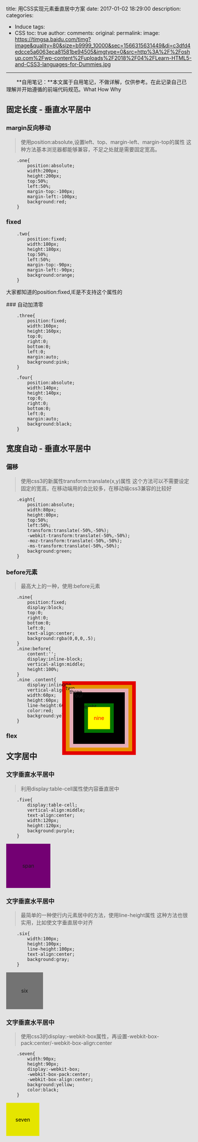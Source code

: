 ﻿title: 用CSS实现元素垂直居中方案
date: 2017-01-02 18:29:00
description:
categories:
- Induce
tags:
- CSS
toc: true
author:
comments:
original:
permalink:
image: https://timgsa.baidu.com/timg?image&quality=80&size=b9999_10000&sec=1566315631449&di=c3dfd4edcce5a6063eca81581be94505&imgtype=0&src=http%3A%2F%2Foshup.com%2Fwp-content%2Fuploads%2F2018%2F04%2FLearn-HTML5-and-CSS3-languages-for-Dummies.jpg
---

　　**自用笔记：**本文属于自用笔记，不做详解，仅供参考。在此记录自己已理解并开始遵循的前端代码规范。What How Why
<!-- more -->

## 固定长度 - 垂直水平居中
### margin反向移动
>使用position:absolute,设置left、top、margin-left、margin-top的属性
这种方法基本浏览器都能够兼容，不足之处就是需要固定宽高。

```
	.one{
		position:absolute;
		width:200px;
		height:200px;
		top:50%;
		left:50%;
		margin-top:-100px;
		margin-left:-100px;
		background:red; 
	}
```

<div class="one">one</div>
<style type="text/css">
	.one{
		position:absolute;
		width:200px;
		height:200px;
		top:50%;
		left:50%;
		margin-top:-100px;
		margin-left:-100px;
		background:red; 
	}
</style>

### fixed

```
	.two{
		position:fixed;
		width:180px;
		height:180px;
		top:50%;
		left:50%;
		margin-top:-90px;
		margin-left:-90px;
		background:orange;
	}
```
大家都知道的position:fixed,IE是不支持这个属性的


<div class="two">two</div>
<style type="text/css">
	.two{
		position:fixed;
		width:180px;
		height:180px;
		top:50%;
		left:50%;
		margin-top:-90px;
		margin-left:-90px;
		background:orange;
	}
</style>
### 自动加清零

```
	.three{
		position:fixed;
		width:160px;
		height:160px;
		top:0;
		right:0;
		bottom:0;
		left:0;
		margin:auto;
		background:pink;
	}
```
<div class="three">three</div>
<style type="text/css">
	.three{
		position:fixed;
		width:160px;
		height:160px;
		top:0;
		right:0;
		bottom:0;
		left:0;
		margin:auto;
		background:pink;
	}
</style>


```
	.four{
		position:absolute;
		width:140px;
		height:140px;
		top:0;
		right:0;
		bottom:0;
		left:0;
		margin:auto;
		background:black;
	}
```
<div class="four">four</div>
<style type="text/css">
	.four{
		position:absolute;
		width:140px;
		height:140px;
		top:0;
		right:0;
		bottom:0;
		left:0;
		margin:auto;
		background:black;
	}
</style>

## 宽度自动 - 垂直水平居中

### 偏移

>使用css3的新属性transform:translate(x,y)属性
这个方法可以不需要设定固定的宽高，在移动端用的会比较多，在移动端css3兼容的比较好

```
	.eight{
		position:absolute;
		width:80px;
		height:80px;
		top:50%;
		left:50%;
		transform:translate(-50%,-50%);
		-webkit-transform:translate(-50%,-50%);
		-moz-transform:translate(-50%,-50%);
		-ms-transform:translate(-50%,-50%);
		background:green;
	}
```
<div class="eight">eight</div>
<style type="text/css">
	.eight{
		position:absolute;
		width:80px;
		height:80px;
		top:50%;
		left:50%;
		transform:translate(-50%,-50%);
		-webkit-transform:translate(-50%,-50%);
		-moz-transform:translate(-50%,-50%);
		-ms-transform:translate(-50%,-50%);
		background:green;
	}
</style>

### before元素

>最高大上的一种，使用:before元素

```
	.nine{
		position:fixed;
		display:block;
		top:0;
		right:0;
		bottom:0;
		left:0;
		text-align:center;
		background:rgba(0,0,0,.5);
	}
	.nine:before{
		content:'';
		display:inline-block;
		vertical-align:middle;
		height:100%;
	}
	.nine .content{
		display:inline-block;
		vertical-align:middle;
		width:60px;
		height:60px;
		line-height:60px;
		color:red;
		background:yellow;
	}
```

<div class="nine"><div class="content">nine</div></div>
<style type="text/css">
	.nine{
		position:fixed;
		display:block;
		top:0;
		right:0;
		bottom:0;
		left:0;
		text-align:center;
		background:rgba(0,0,0,.1);
	}
	.nine:before{
		content:'';
		display:inline-block;
		vertical-align:middle;
		height:100%;
	}
	.nine .content{
		display:inline-block;
		vertical-align:middle;
		width:60px;
		height:60px;
		line-height:60px;
		color:red;
		background:yellow;
	}
</style>

### flex

## 文字居中
### 文字垂直水平居中

>利用display:table-cell属性使内容垂直居中

```
	.five{
		display:table-cell;
		vertical-align:middle;
		text-align:center;
		width:120px;
		height:120px;
		background:purple;
	}
```

<div class="five">span</div>
<style type="text/css">
	.five{
		display:table-cell;
		vertical-align:middle;
		text-align:center;
		width:120px;
		height:120px;
		background:purple;
	}
</style>

### 文字垂直水平居中

>最简单的一种使行内元素居中的方法，使用line-height属性
这种方法也很实用，比如使文字垂直居中对齐

```
	.six{
		width:100px;
		height:100px;
		line-height:100px;
		text-align:center;
		background:gray;
	}
```

<div class="six">six</div>
<style type="text/css">
	.six{
		width:100px;
		height:100px;
		line-height:100px;
		text-align:center;
		background:gray;
	}
</style>

### 文字垂直水平居中

>使用css3的display:-webkit-box属性，再设置-webkit-box-pack:center/-webkit-box-align:center

```
	.seven{
		width:90px;
		height:90px;
		display:-webkit-box;
		-webkit-box-pack:center;
		-webkit-box-align:center;
		background:yellow;
		color:black;
	}
```
<div class="seven">seven</div>
<style type="text/css">
	.seven{
		width:90px;
		height:90px;
		display:-webkit-box;
		-webkit-box-pack:center;
		-webkit-box-align:center;
		background:yellow;
		color:black;
	}
</style>



